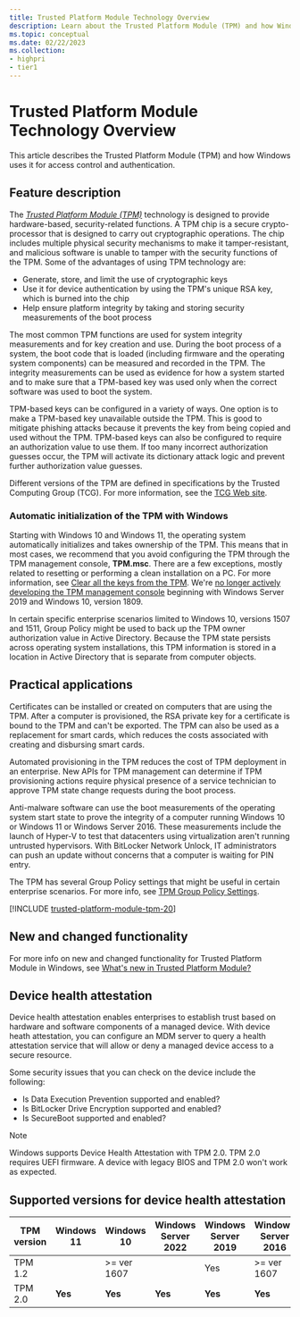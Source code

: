 ```yaml
---
title: Trusted Platform Module Technology Overview
description: Learn about the Trusted Platform Module (TPM) and how Windows uses it for access control and authentication.
ms.topic: conceptual
ms.date: 02/22/2023
ms.collection:
- highpri
- tier1
---
```


# Trusted Platform Module Technology Overview

This article describes the Trusted Platform Module (TPM) and how Windows uses it for access control and authentication.

## Feature description

The [*Trusted Platform Module (TPM)*](/windows/security/information-protection/tpm/trusted-platform-module-top-node) technology is designed to provide hardware-based, security-related functions. A TPM chip is a secure crypto-processor that is designed to carry out cryptographic operations. The chip includes multiple physical security mechanisms to make it tamper-resistant, and malicious software is unable to tamper with the security functions of the TPM. Some of the advantages of using TPM technology are:

- Generate, store, and limit the use of cryptographic keys
- Use it for device authentication by using the TPM's unique RSA key, which is burned into the chip
- Help ensure platform integrity by taking and storing security measurements of the boot process

The most common TPM functions are used for system integrity measurements and for key creation and use. During the boot process of a system, the boot code that is loaded (including firmware and the operating system components) can be measured and recorded in the TPM. The integrity measurements can be used as evidence for how a system started and to make sure that a TPM-based key was used only when the correct software was used to boot the system.

TPM-based keys can be configured in a variety of ways. One option is to make a TPM-based key unavailable outside the TPM. This is good to mitigate phishing attacks because it prevents the key from being copied and used without the TPM. TPM-based keys can also be configured to require an authorization value to use them. If too many incorrect authorization guesses occur, the TPM will activate its dictionary attack logic and prevent further authorization value guesses.

Different versions of the TPM are defined in specifications by the Trusted Computing Group (TCG). For more information, see the [TCG Web site](http://www.trustedcomputinggroup.org/work-groups/trusted-platform-module/).

### Automatic initialization of the TPM with Windows

Starting with Windows 10 and Windows 11, the operating system automatically initializes and takes ownership of the TPM. This means that in most cases, we recommend that you avoid configuring the TPM through the TPM management console, **TPM.msc**. There are a few exceptions, mostly related to resetting or performing a clean installation on a PC. For more information, see [Clear all the keys from the TPM](initialize-and-configure-ownership-of-the-tpm.md#clear-all-the-keys-from-the-tpm). We're [no longer actively developing the TPM management console](/windows-server/get-started-19/removed-features-19#features-were-no-longer-developing) beginning with Windows Server 2019 and Windows 10, version 1809.

In certain specific enterprise scenarios limited to Windows 10, versions 1507 and 1511, Group Policy might be used to back up the TPM owner authorization value in Active Directory. Because the TPM state persists across operating system installations, this TPM information is stored in a location in Active Directory that is separate from computer objects.

## Practical applications

Certificates can be installed or created on computers that are using the TPM. After a computer is provisioned, the RSA private key for a certificate is bound to the TPM and can't be exported. The TPM can also be used as a replacement for smart cards, which reduces the costs associated with creating and disbursing smart cards.

Automated provisioning in the TPM reduces the cost of TPM deployment in an enterprise. New APIs for TPM management can determine if TPM provisioning actions require physical presence of a service technician to approve TPM state change requests during the boot process.

Anti-malware software can use the boot measurements of the operating system start state to prove the integrity of a computer running Windows 10 or Windows 11 or Windows Server 2016. These measurements include the launch of Hyper-V to test that datacenters using virtualization aren't running untrusted hypervisors. With BitLocker Network Unlock, IT administrators can push an update without concerns that a computer is waiting for PIN entry.

The TPM has several Group Policy settings that might be useful in certain enterprise scenarios. For more info, see [TPM Group Policy Settings](trusted-platform-module-services-group-policy-settings.md).

[!INCLUDE [trusted-platform-module-tpm-20](../../../../includes/licensing/trusted-platform-module-tpm.md)]

## New and changed functionality

For more info on new and changed functionality for Trusted Platform Module in Windows, see [What's new in Trusted Platform Module?](/windows/whats-new/whats-new-windows-10-version-1507-and-1511#trusted-platform-module)

## Device health attestation

Device health attestation enables enterprises to establish trust based on hardware and software components of a managed device. With device heath attestation, you can configure an MDM server to query a health attestation service that will allow or deny a managed device access to a secure resource.

Some security issues that you can check on the device include the following:

- Is Data Execution Prevention supported and enabled?
- Is BitLocker Drive Encryption supported and enabled?
- Is SecureBoot supported and enabled?

> [!NOTE]
>  Windows supports Device Health Attestation with TPM 2.0. TPM 2.0 requires UEFI firmware. A device with legacy BIOS and TPM 2.0 won't work as expected.

## Supported versions for device health attestation

| TPM version | Windows 11  | Windows 10  | Windows Server 2022 | Windows Server 2019 | Windows Server 2016 |
|-------------|-------------|-------------|---------------------|---------------------|---------------------|
| TPM 1.2     |             | >= ver 1607 |                     |      Yes            |    >= ver 1607      |
| TPM 2.0     |   **Yes**   |  **Yes**    |    **Yes**          |    **Yes**          |    **Yes**          |
